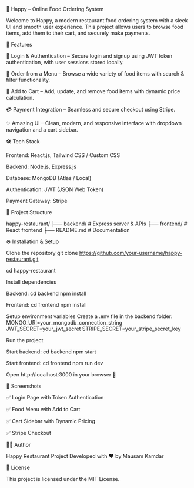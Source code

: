 🍔 Happy – Online Food Ordering System

Welcome to Happy, a modern restaurant food ordering system with a sleek UI and smooth user experience.
This project allows users to browse food items, add them to their cart, and securely make payments.



🚀 Features

🔑 Login & Authentication – Secure login and signup using JWT token authentication, with user sessions stored locally.

🍕 Order from a Menu – Browse a wide variety of food items with search & filter functionality.

🛒 Add to Cart – Add, update, and remove food items with dynamic price calculation.

💳 Payment Integration – Seamless and secure checkout using Stripe.

✨ Amazing UI – Clean, modern, and responsive interface with dropdown navigation and a cart sidebar.





🛠️ Tech Stack

Frontend: React.js, Tailwind CSS / Custom CSS

Backend: Node.js, Express.js

Database: MongoDB (Atlas / Local)

Authentication: JWT (JSON Web Token)

Payment Gateway: Stripe




📂 Project Structure

happy-restaurant/
├── backend/ # Express server & APIs
├── frontend/ # React frontend
├── README.md # Documentation



⚙️ Installation & Setup

Clone the repository
git clone https://github.com/your-username/happy-restaurant.git

cd happy-restaurant




Install dependencies

Backend:
cd backend
npm install

Frontend:
cd frontend
npm install

Setup environment variables
Create a .env file in the backend folder:
MONGO_URI=your_mongodb_connection_string
JWT_SECRET=your_jwt_secret
STRIPE_SECRET=your_stripe_secret_key




Run the project

Start backend:
cd backend
npm start

Start frontend:
cd frontend
npm run dev

Open http://localhost:3000
 in your browser 🎉



 

📸 Screenshots

✅ Login Page with Token Authentication

✅ Food Menu with Add to Cart

✅ Cart Sidebar with Dynamic Pricing

✅ Stripe Checkout




👨‍💻 Author

Happy Restaurant Project
Developed with ❤️ by Mausam Kamdar

📜 License

This project is licensed under the MIT License.
